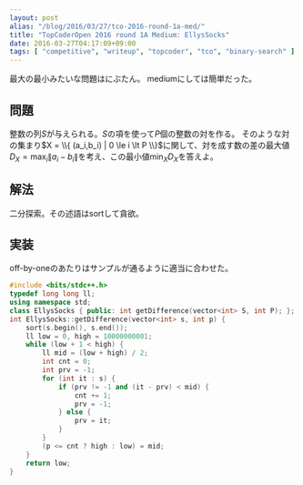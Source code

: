 ```yaml
---
layout: post
alias: "/blog/2016/03/27/tco-2016-round-1a-med/"
title: "TopCoderOpen 2016 round 1A Medium: EllysSocks"
date: 2016-03-27T04:17:09+09:00
tags: [ "competitive", "writeup", "topcoder", "tco", "binary-search" ]
---
```


最大の最小みたいな問題はにぶたん。
mediumにしては簡単だった。

## 問題

整数の列$S$が与えられる。$S$の項を使って$P$個の整数の対を作る。
そのような対の集まり$X = \\{ (a_i,b_i) | 0 \le i \lt P \\}$に関して、対を成す数の差の最大値$D_X = \max_i \| a_i - b_i \|$を考え、この最小値$\min_X D_X$を答えよ。

## 解法

二分探索。その述語はsortして貪欲。

## 実装

off-by-oneのあたりはサンプルが通るように適当に合わせた。

``` c++
#include <bits/stdc++.h>
typedef long long ll;
using namespace std;
class EllysSocks { public: int getDifference(vector<int> S, int P); };
int EllysSocks::getDifference(vector<int> s, int p) {
    sort(s.begin(), s.end());
    ll low = 0, high = 10000000001;
    while (low + 1 < high) {
        ll mid = (low + high) / 2;
        int cnt = 0;
        int prv = -1;
        for (int it : s) {
            if (prv != -1 and (it - prv) < mid) {
                cnt += 1;
                prv = -1;
            } else {
                prv = it;
            }
        }
        (p <= cnt ? high : low) = mid;
    }
    return low;
}
```
